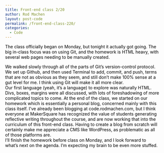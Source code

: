 ```yaml
---
title: Front-end class 2/20
author: Rod Machen
layout: post-code
permalink: /front-end-class-220/
categories:
  - Code
---
```

<div>
  <span style="color: #000000;">The class officially began on Monday, but tonight it actually got going. The big in-class focus was on using Git, and the homework is HTML heavy, with several web pages needing to be manually created.</span></p> <div style="color: #000000;">
  </div>
  
  <div style="color: #000000;">
    We walked slowly through all of the parts of Git&#8217;s version-control protocol. We set up Github, and then used Terminal to add, commit, and push, terms that are not as obvious as they seem, and still don&#8217;t make 100% sense at a gut level for me. I think using Git will make it all more clear.
  </div>
  
  <div style="color: #000000;">
  </div>
  
  <div style="color: #000000;">
    Our first language (yeah, it&#8217;s a language) to explore was naturally HTML. Divs, boxes, margins were all discussed, with lots of foreshadowing of more complicated topics to come. At the end of the class, we started on our homework which is essentially a personal blog, concerned mainly with this class itself. I&#8217;ve already been blogging at code.rodmachen.com, but I think everyone at MakerSquare has recognized the value of students generating reflective writing throughout the course, and are now working that into the curriculum of this front-end class. Having to create a blog from scratch will certainly make me appreciate a CMS like WordPress, as problematic as all of those platforms are.
  </div>
  
  <div style="color: #000000;">
  </div>
  
  <div style="color: #000000;">
    I&#8217;ll finish the homework before class on Monday, and I look forward to what&#8217;s next on the agenda. I&#8217;m expecting my brain to be even more stuffed.
  </div>
</div>